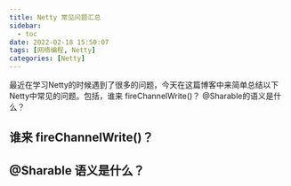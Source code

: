 ```yaml
---
title: Netty 常见问题汇总
sidebar:
  - toc
date: 2022-02-18 15:50:07
tags: [网络编程, Netty]
categories: [Netty]
---
```


最近在学习Netty的时候遇到了很多的问题，今天在这篇博客中来简单总结以下Netty中常见的问题。包括，谁来 fireChannelWrite()？ @Sharable的语义是什么？

<!--more-->

## 谁来 fireChannelWrite()？


## @Sharable 语义是什么？